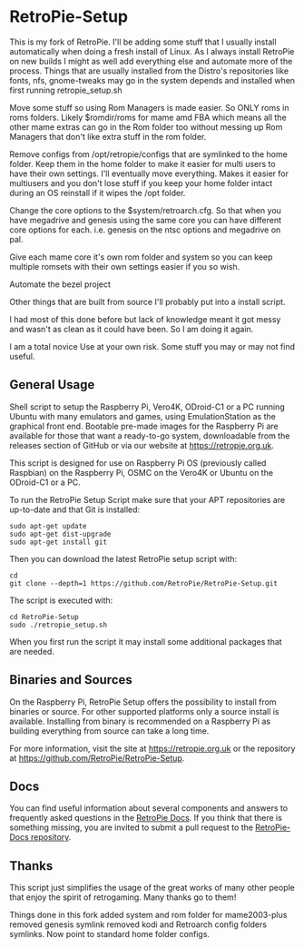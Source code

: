 RetroPie-Setup
==============
This is my fork of RetroPie.  I'll be adding some stuff that I usually install automatically when doing a fresh install of Linux. As I always install RetroPie on new builds I might as well add everything else and automate more of the process. 
Things that are usually installed from the Distro's repositories like fonts, nfs, gnome-tweaks may go in the system depends and installed when first running retropie_setup.sh


Move some stuff so using Rom Managers is made easier.  So ONLY roms in roms folders. Likely $romdir/roms for mame amd FBA which means all the other mame extras can go in the Rom folder too without messing up Rom Managers that don't like extra stuff in the rom folder.

Remove configs from /opt/retropie/configs that are symlinked to the home folder.  Keep them in the home folder to make it easier for multi users to have their own settings. I'll eventually move everything.  Makes it easier for multiusers and you don't lose stuff if you keep your home folder intact during an OS reinstall if it wipes the /opt folder. 

Change the core options to the $system/retroarch.cfg.  So that when you have megadrive and genesis using the same core you can have different core options for each.  i.e. genesis on the ntsc options and megadrive on pal. 

Give each mame core it's own rom folder and system so you can keep multiple romsets with their own settings easier if you so wish.  

Automate the bezel project
 

Other things that are built from source I'll probably put into a install script. 

I had most of this done before but lack of knowledge meant it got messy and wasn't as clean as it could have been.  So I am doing it again. 

I am a total novice Use at your own risk.  Some stuff you may or may not find useful.

General Usage
-------------

Shell script to setup the Raspberry Pi, Vero4K, ODroid-C1 or a PC running Ubuntu with many emulators and games, using EmulationStation as the graphical front end. Bootable pre-made images for the Raspberry Pi are available for those that want a ready-to-go system, downloadable from the releases section of GitHub or via our website at https://retropie.org.uk.

This script is designed for use on Raspberry Pi OS (previously called Raspbian) on the Raspberry Pi, OSMC on the Vero4K or Ubuntu on the ODroid-C1 or a PC.

To run the RetroPie Setup Script make sure that your APT repositories are up-to-date and that Git is installed:

```shell
sudo apt-get update
sudo apt-get dist-upgrade
sudo apt-get install git
```

Then you can download the latest RetroPie setup script with:

```shell
cd
git clone --depth=1 https://github.com/RetroPie/RetroPie-Setup.git
```

The script is executed with:

```shell
cd RetroPie-Setup
sudo ./retropie_setup.sh
```

When you first run the script it may install some additional packages that are needed.

Binaries and Sources
--------------------

On the Raspberry Pi, RetroPie Setup offers the possibility to install from binaries or source. For other supported platforms only a source install is available. Installing from binary is recommended on a Raspberry Pi as building everything from source can take a long time.

For more information, visit the site at https://retropie.org.uk or the repository at https://github.com/RetroPie/RetroPie-Setup.

Docs
----

You can find useful information about several components and answers to frequently asked questions in the [RetroPie Docs](https://retropie.org.uk/docs/). If you think that there is something missing, you are invited to submit a pull request to the [RetroPie-Docs repository](https://github.com/RetroPie/RetroPie-Docs).


Thanks
------

This script just simplifies the usage of the great works of many other people that enjoy the spirit of retrogaming. Many thanks go to them!


Things done in this fork
added system and rom folder for mame2003-plus
removed genesis symlink
removed kodi and Retroarch config folders symlinks. Now point to standard home folder configs. 